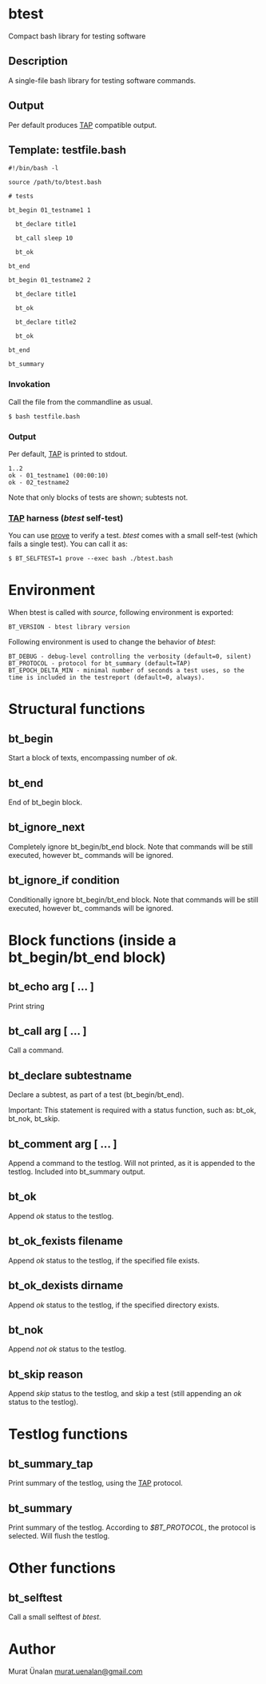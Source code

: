 # btest
Compact bash library for testing software

## Description
A single-file bash library for testing software commands. 

## Output
Per default produces [TAP](https://testanything.org/) compatible output. 

## Template: testfile.bash

```
#!/bin/bash -l

source /path/to/btest.bash

# tests

bt_begin 01_testname1 1 

  bt_declare title1

  bt_call sleep 10
  
  bt_ok

bt_end

bt_begin 01_testname2 2

  bt_declare title1

  bt_ok

  bt_declare title2

  bt_ok

bt_end

bt_summary
```

### Invokation
Call the file from the commandline as usual.

```
$ bash testfile.bash
```

### Output
Per default, [TAP](https://testanything.org/) is printed to stdout.

```
1..2
ok - 01_testname1 (00:00:10)
ok - 02_testname2
```

Note that only blocks of tests are shown; subtests not. 

### [TAP](https://testanything.org/) harness (*btest* self-test)
You can use [prove](https://perldoc.perl.org/prove) to verify a test. *btest* comes with a small self-test (which fails a single test). You can call it as:
```
$ BT_SELFTEST=1 prove --exec bash ./btest.bash
```

# Environment
When btest is called with *source*, following environment is exported:

    BT_VERSION - btest library version

Following environment is used to change the behavior of *btest*:

    BT_DEBUG - debug-level controlling the verbosity (default=0, silent)
    BT_PROTOCOL - protocol for bt_summary (default=TAP)
    BT_EPOCH_DELTA_MIN - minimal number of seconds a test uses, so the time is included in the testreport (default=0, always).

# Structural functions

## bt_begin <testname> <expected>
Start a block of texts, encompassing <expected> number of *ok*.

## bt_end
End of bt_begin block.

## bt_ignore_next
Completely ignore bt_begin/bt_end block. Note that commands will be still executed, however bt_ commands will be ignored.

## bt_ignore_if condition
Conditionally ignore bt_begin/bt_end block. Note that commands will be still executed, however bt_ commands will be ignored.

# Block functions (inside a bt_begin/bt_end block)

## bt_echo arg [ ... ]
Print string

## bt_call arg [ ... ]
Call a command. 

## bt_declare subtestname
Declare a subtest, as part of a test (bt_begin/bt_end).

Important: This statement is required with a status function, such as: bt_ok, bt_nok, bt_skip.

## bt_comment arg [ ... ]
Append a command to the testlog. Will not printed, as it is appended to the testlog. Included into bt_summary output.

## bt_ok
Append *ok* status to the testlog.

## bt_ok_fexists filename
Append *ok* status to the testlog, if the specified file exists.

## bt_ok_dexists dirname
Append *ok* status to the testlog, if the specified directory exists.

## bt_nok
Append *not ok* status to the testlog.

## bt_skip reason
Append *skip* status to the testlog, and skip a test (still appending an *ok* status to the testlog).

# Testlog functions

## bt_summary_tap
Print summary of the testlog, using the [TAP](https://testanything.org/) protocol.

## bt_summary
Print summary of the testlog. According to *$BT_PROTOCOL*, the protocol is selected. Will flush the testlog.

# Other functions

## bt_selftest
Call a small selftest of *btest*.

# Author
Murat Ünalan <murat.uenalan@gmail.com>


